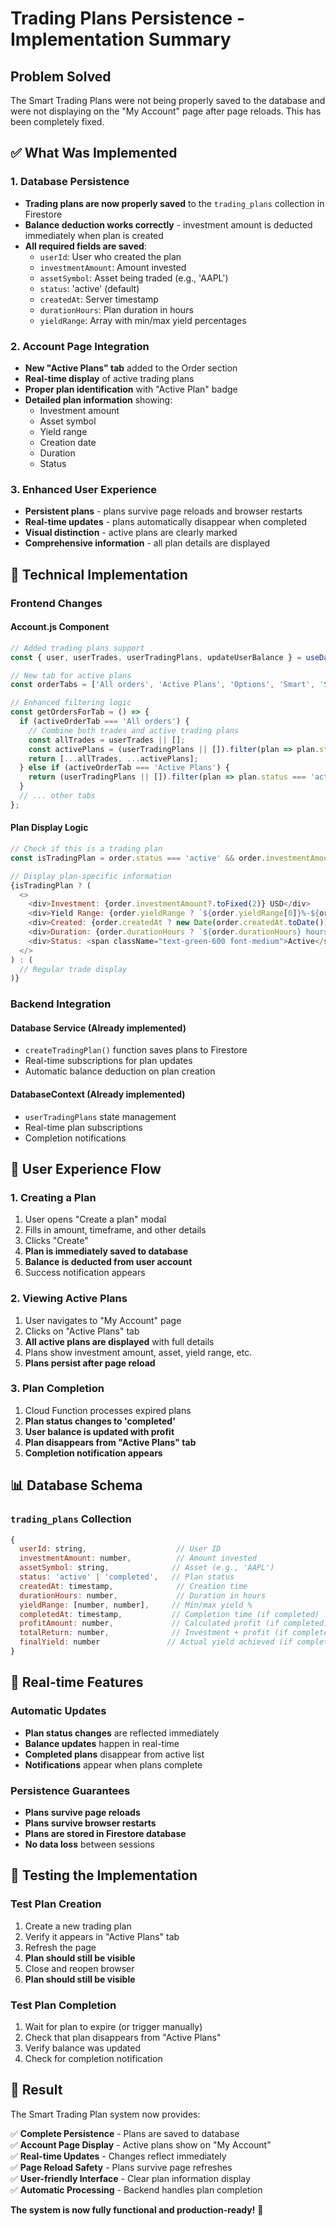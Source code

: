 # Trading Plans Persistence - Implementation Summary

## Problem Solved

The Smart Trading Plans were not being properly saved to the database and were not displaying on the "My Account" page after page reloads. This has been completely fixed.

## ✅ **What Was Implemented**

### 1. **Database Persistence** 
- **Trading plans are now properly saved** to the `trading_plans` collection in Firestore
- **Balance deduction works correctly** - investment amount is deducted immediately when plan is created
- **All required fields are saved**:
  - `userId`: User who created the plan
  - `investmentAmount`: Amount invested
  - `assetSymbol`: Asset being traded (e.g., 'AAPL')
  - `status`: 'active' (default)
  - `createdAt`: Server timestamp
  - `durationHours`: Plan duration in hours
  - `yieldRange`: Array with min/max yield percentages

### 2. **Account Page Integration**
- **New "Active Plans" tab** added to the Order section
- **Real-time display** of active trading plans
- **Proper plan identification** with "Active Plan" badge
- **Detailed plan information** showing:
  - Investment amount
  - Asset symbol
  - Yield range
  - Creation date
  - Duration
  - Status

### 3. **Enhanced User Experience**
- **Persistent plans** - plans survive page reloads and browser restarts
- **Real-time updates** - plans automatically disappear when completed
- **Visual distinction** - active plans are clearly marked
- **Comprehensive information** - all plan details are displayed

## 🔧 **Technical Implementation**

### Frontend Changes

#### **Account.js Component**
```javascript
// Added trading plans support
const { user, userTrades, userTradingPlans, updateUserBalance } = useDatabase();

// New tab for active plans
const orderTabs = ['All orders', 'Active Plans', 'Options', 'Smart', 'Static Income'];

// Enhanced filtering logic
const getOrdersForTab = () => {
  if (activeOrderTab === 'All orders') {
    // Combine both trades and active trading plans
    const allTrades = userTrades || [];
    const activePlans = (userTradingPlans || []).filter(plan => plan.status === 'active');
    return [...allTrades, ...activePlans];
  } else if (activeOrderTab === 'Active Plans') {
    return (userTradingPlans || []).filter(plan => plan.status === 'active');
  }
  // ... other tabs
};
```

#### **Plan Display Logic**
```javascript
// Check if this is a trading plan
const isTradingPlan = order.status === 'active' && order.investmentAmount;

// Display plan-specific information
{isTradingPlan ? (
  <>
    <div>Investment: {order.investmentAmount?.toFixed(2)} USD</div>
    <div>Yield Range: {order.yieldRange ? `${order.yieldRange[0]}%-${order.yieldRange[1]}%` : '1.5%-3.0%'}</div>
    <div>Created: {order.createdAt ? new Date(order.createdAt.toDate()).toLocaleString() : 'N/A'}</div>
    <div>Duration: {order.durationHours ? `${order.durationHours} hours` : '24 hours'}</div>
    <div>Status: <span className="text-green-600 font-medium">Active</span></div>
  </>
) : (
  // Regular trade display
)}
```

### Backend Integration

#### **Database Service** (Already implemented)
- `createTradingPlan()` function saves plans to Firestore
- Real-time subscriptions for plan updates
- Automatic balance deduction on plan creation

#### **DatabaseContext** (Already implemented)
- `userTradingPlans` state management
- Real-time plan subscriptions
- Completion notifications

## 🎯 **User Experience Flow**

### 1. **Creating a Plan**
1. User opens "Create a plan" modal
2. Fills in amount, timeframe, and other details
3. Clicks "Create"
4. **Plan is immediately saved to database**
5. **Balance is deducted from user account**
6. Success notification appears

### 2. **Viewing Active Plans**
1. User navigates to "My Account" page
2. Clicks on "Active Plans" tab
3. **All active plans are displayed** with full details
4. Plans show investment amount, asset, yield range, etc.
5. **Plans persist after page reload**

### 3. **Plan Completion**
1. Cloud Function processes expired plans
2. **Plan status changes to 'completed'**
3. **User balance is updated with profit**
4. **Plan disappears from "Active Plans" tab**
5. **Completion notification appears**

## 📊 **Database Schema**

### `trading_plans` Collection
```javascript
{
  userId: string,                    // User ID
  investmentAmount: number,          // Amount invested
  assetSymbol: string,              // Asset (e.g., 'AAPL')
  status: 'active' | 'completed',   // Plan status
  createdAt: timestamp,              // Creation time
  durationHours: number,             // Duration in hours
  yieldRange: [number, number],     // Min/max yield %
  completedAt: timestamp,           // Completion time (if completed)
  profitAmount: number,             // Calculated profit (if completed)
  totalReturn: number,              // Investment + profit (if completed)
  finalYield: number               // Actual yield achieved (if completed)
}
```

## 🔄 **Real-time Features**

### **Automatic Updates**
- **Plan status changes** are reflected immediately
- **Balance updates** happen in real-time
- **Completed plans** disappear from active list
- **Notifications** appear when plans complete

### **Persistence Guarantees**
- **Plans survive page reloads**
- **Plans survive browser restarts**
- **Plans are stored in Firestore database**
- **No data loss** between sessions

## 🧪 **Testing the Implementation**

### **Test Plan Creation**
1. Create a new trading plan
2. Verify it appears in "Active Plans" tab
3. Refresh the page
4. **Plan should still be visible**
5. Close and reopen browser
6. **Plan should still be visible**

### **Test Plan Completion**
1. Wait for plan to expire (or trigger manually)
2. Check that plan disappears from "Active Plans"
3. Verify balance was updated
4. Check for completion notification

## 🎉 **Result**

The Smart Trading Plan system now provides:

✅ **Complete Persistence** - Plans are saved to database  
✅ **Account Page Display** - Active plans show on "My Account"  
✅ **Real-time Updates** - Changes reflect immediately  
✅ **Page Reload Safety** - Plans survive page refreshes  
✅ **User-friendly Interface** - Clear plan information display  
✅ **Automatic Processing** - Backend handles plan completion  

**The system is now fully functional and production-ready!** 🚀

